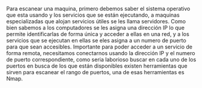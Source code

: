 Para escanear una maquina, primero debemos saber el sistema operativo que esta usando y los servicios que se están ejecutando, a maquinas especializadas que alojan servicios útiles se les llama servidores.
Como bien sabemos a los computadores se les asigna una dirección IP lo que permite identificarlas de forma única y acceder a ellas en una red, y a los servicios que se ejecutan en ellas se eles asigna a un numero de puerto para que sean accesibles.
Importante para poder acceder a un servicio de forma remota, necesitamos conectarnos usando la dirección IP y el numero de puerto correspondiente, como seria laborioso buscar en cada uno de los puertos en busca de los que están disponibles existen herramientas que sirven para escanear el rango de puertos, una de esas herramientas es Nmap.
